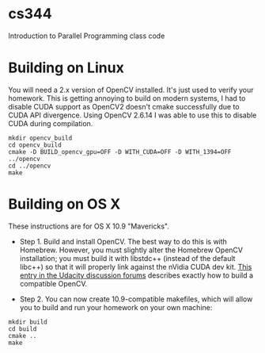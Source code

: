 cs344
=====

Introduction to Parallel Programming class code

# Building on Linux
You will need a 2.x version of OpenCV installed. It's just used to verify your homework. This is getting annoying to build on modern systems, I had to disable CUDA support as OpenCV2 doesn't cmake successfully due to CUDA API divergence. Using OpenCV 2.6.14 I was able to use this to disable CUDA during compilation.

```
mkdir opencv_build
cd opencv_build
cmake -D BUILD_opencv_gpu=OFF -D WITH_CUDA=OFF -D WITH_1394=OFF ../opencv
cd ../opencv
make
```

# Building on OS X

These instructions are for OS X 10.9 "Mavericks".

* Step 1. Build and install OpenCV. The best way to do this is with
Homebrew. However, you must slightly alter the Homebrew OpenCV
installation; you must build it with libstdc++ (instead of the default
libc++) so that it will properly link against the nVidia CUDA dev kit. 
[This entry in the Udacity discussion forums](http://forums.udacity.com/questions/100132476/cuda-55-opencv-247-os-x-maverick-it-doesnt-work) describes exactly how to build a compatible OpenCV.

* Step 2. You can now create 10.9-compatible makefiles, which will allow you to
build and run your homework on your own machine:
```
mkdir build
cd build
cmake ..
make
```

